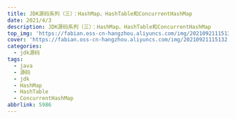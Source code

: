 ```yaml
---
title: JDK源码系列（三）：HashMap、HashTable和ConcurrentHashMap
date: 2021/4/3
description: JDK源码系列（三）：HashMap、HashTable和ConcurrentHashMap
top_img: 'https://fabian.oss-cn-hangzhou.aliyuncs.com/img/20210921115132.png'
cover: 'https://fabian.oss-cn-hangzhou.aliyuncs.com/img/20210921115132.png'
categories:
  - jdk源码
tags:
  - java
  - 源码
  - jdk
  - HashMap
  - HashTable
  - ConcurrentHashMap
abbrlink: 5986
---
```


